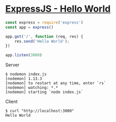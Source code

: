 # [ExpressJS - Hello World](https://www.tutorialspoint.com/expressjs/expressjs_hello_world.htm)

```javascript
const express = require('express')
const app = express()

app.get('/', function (req, res) {
    res.send('Hello World');
})

app.listen(3000)
```

Server
```
$ nodemon index.js
[nodemon] 1.13.3
[nodemon] to restart at any time, enter `rs`
[nodemon] watching: *.*
[nodemon] starting `node index.js`
```

Client
```
$ curl "http://localhost:3000"
Hello World
```
